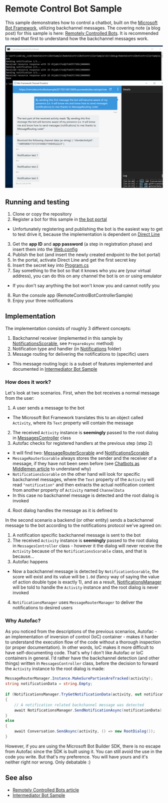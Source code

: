 # Remote Control Bot Sample #

This sample demonstrates how to control a chatbot, built on the
[Microsoft Bot Framework](https://dev.botframework.com/), utilizing backchannel
messages. The covering note (a blog post) for this sample is here:
[Remotely Controlled Bots](http://tomipaananen.azurewebsites.net/?p=2231).
It is recommended to read that first to understand how the backchannel messages
work.

![Sample in action](Documentation/Screenshot.png?raw=true)

## Running and testing ##

1. Clone or copy the repository
2. Register a bot for this sample in [the bot portal](https://dev.botframework.com/)
 * Unfortunately registering and publishing the bot is the easiest way to get
   to test drive it, because the implementation is dependent on
   [Direct Line](https://docs.botframework.com/en-us/restapi/directline3/)
3. Get the **app ID** and **app password** (a step in registration phase) and
   insert them into the [Web.config](RemoteControlBotSample/Web.config)
4. Publish the bot (and insert the newly created endpoint to the bot portal)
5. In the portal, activate Direct Line and get the first secret key
6. Insert the secret key into [Program.cs](RemoteControlBotControllerSample/Program.cs)
7. Say something to the bot so that it knows who you are (your virtual address),
   you can do this on any channel the bot is on or using emulator
 * If you don't say anything the bot won't know you and cannot notify you
8. Run the console app (RemoteControlBotControllerSample)
9. Enjoy your three notifications

## Implementation ##

The implementation consists of roughly 3 different concepts:

1. Backchannel receiver (implemented in this sample by
   [NotificationsScorable](RemoteControlBotSample/Notifications/NotificationsScorable.cs),
   see `PrepareAsync` method)
2. Notification type and handler (in [Notifications](RemoteControlBotSample/Notifications) folder)
3. Message routing for delivering the notifications to (specific) users
 * This message routing logic is a subset of features implemented and documented
   in [Intermediator Bot Sample](https://github.com/tompaana/intermediator-bot-sample)

### How does it work? ###

Let's look at two scenarios. First, when the bot receives a normal message from
the user:

1. A user sends a message to the bot
 * The Microsoft Bot Framework translates this to an object called `Activity`,
   where its `Text` property will contain the message
2. The received `Activity` instance  is **seemingly** passed to the root dialog in
   [MessagesController](RemoteControlBotSample/Controllers/MessagesController.cs)
   class
3. Autofac checks for registered handlers at the previous step (step 2)
 * It will find two: [MessageRouterScorable](RemoteControlBotSample/MessageRouting/MessageRouterScorable.cs)
   and [NotificationsScorable](RemoteControlBotSample/Notifications/NotificationsScorable.cs)
 * `MessageRouterScorable` always stores the sender and the receiver of a
   message, if they have not been seen before (see
   [Chatbots as Middlemen article](http://tomipaananen.azurewebsites.net/?p=1851)
   to understand why)
 * `NotificationsScorable` on the other hand will look for specific backchannel
   messages, where the `Text` property of the `Activity` will read
   `"notification"` and then extracts the actual notification content from
   another property of `Activity` named `ChannelData`
 * In this case no backchannel message is detected and the root dialog is
   invoked
4. Root dialog handles the message as it is defined to

In the second scenario a backend (or other entity) sends a backchannel message
to the bot according to the notifications protocol we've agreed on:

1. A notification specific backchannel message is sent to the bot
2. The received `Activity` instance  is **seemingly** passed to the root dialog
   in `MessagesController` class - however it the dialog will never receive the
   `Activity` because of the `NotificationsScorable` class, and that is because...
3. Autofac happens
 * Now a backchannel message is detected by `NotificationScorable`, the score
   will exist and its value will be `1.0d` (fancy way of saying the value of action
   double type is exactly 1), and as a result,
   [NotificationsManager](RemoteControlBotSample/Notifications/NotificationsManager.cs)
   will be told to handle the `Activity` instance and the root dialog is never
   invoked
4. `NotificationsManager` uses `MessageRouterManager` to deliver the
   notifications to desired users

### Why Autofac? ###

As you noticed from the descriptions of the previous scenarios, Autofac -
an implementation of inversion of control (IoC) container - makes it harder to
understand the execution flow of the code without a thorough inspection (or
proper documentation). In other words, IoC makes it more difficult to have
self-documenting code. That's why I don't like Autofac or IoC containers in
general. I'd rather have the backchannel detection (and other things) written in
`MessagesController` class, before the decision to forward the `Activity`
instance to the root dialog is made:

```cs
MessageRouterManager.Instance.MakeSurePartiesAreTracked(activity);
string notificationData = string.Empty;

if (NotificationsManager.TryGetNotificationData(activity, out notificationData))
{
    // A notification related backchannel message was detected
    await NotificationsManager.SendNotificationAsync(notificationData);
}
else
{
    await Conversation.SendAsync(activity, () => new RootDialog());
}
```

However, if you are using the Microsoft Bot Builder SDK, there is no escape from
Autofac since the SDK is built using it. You can still avoid the use in the code
you write. But that's my preference. You will have yours and it's neither right
nor wrong. Only debatable :)

## See also ##

* [Remotely Controlled Bots article](http://tomipaananen.azurewebsites.net/?p=2231)
* [Intermediator Bot Sample](https://github.com/tompaana/intermediator-bot-sample)
